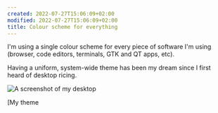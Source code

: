 ```yaml
---
created: 2022-07-27T15:06:09+02:00
modified: 2022-07-27T15:06:09+02:00
title: Colour scheme for everything
---
```


I'm using a single colour scheme for every piece of software I'm using (browser, code editors, terminals, GTK and QT apps, etc).

Having a uniform, system-wide theme has been my dream since I first heard of desktop ricing.

![A screenshot of my desktop](/color_theme.jpg)

[My theme

